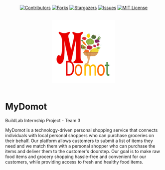 
<!-- Project Shields -->
<div align="center">

  [![Contributors][contributors-shield]][contributors-url]
  [![Forks][forks-shield]][forks-url]
  [![Stargazers][stars-shield]][stars-url]
  [![Issues][issues-shield]][issues-url]
  [![MIT License][license-shield]][license-url]
</div>

<!-- Project Logo -->
<br />
<div align="center">
  <a href="https://github.com/teqbaddie/MyDomot">
    <img src="img/android-chrome-512x512.png" alt="Logo" width="40%" height="15%">
  </a>
</div>

<br />




<!-- Markdown Links & Images -->
[contributors-shield]: https://img.shields.io/github/contributors/teqbaddie/MyDomot.svg?style=for-the-badge
[contributors-url]: https://github.com/teqbaddie/MyDomot/graphs/contributors
[forks-shield]: https://img.shields.io/github/forks/teqbaddie/MyDomot.svg?style=for-the-badge
[forks-url]: https://github.com/teqbaddie/MyDomot/network/members
[stars-shield]: https://img.shields.io/github/stars/teqbaddie/MyDomot.svg?style=for-the-badge
[stars-url]: https://github.com/teqbaddie/MyDomot/stargazers
[issues-shield]: https://img.shields.io/github/issues/teqbaddie/MyDomot.svg?style=for-the-badge
[issues-url]: https://github.com/Teqbaddie/MyDomotissues
[license-shield]: https://img.shields.io/github/license/teqbaddie/MyDomot.svg?style=for-the-badge
[license-url]: https://github.com/teqbaddie/MyDomot/blob/main/LICENSE.txt
[html5]: https://img.shields.io/badge/html5-%23E34F26.svg?style=for-the-badge&logo=html5&logoColor=white
[css3]: https://img.shields.io/badge/css3-%231572B6.svg?style=for-the-badge&logo=css3&logoColor=white

# MyDomot
BuildLab Internship Project - Team 3

MyDomot is a technology-driven personal shopping service that connects individuals with local personal shoppers who can purchase groceries on their behalf. Our platform allows customers to submit a list of items they need and we match them with a personal shopper who can purchase the items and deliver them to the customer's doorstep. Our goal is to make raw food items and grocery shopping hassle-free and convenient for our customers, while providing access to fresh and healthy food items.

